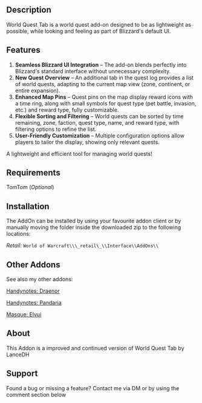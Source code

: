 ## Description

World Quest Tab is a world quest add-on designed to be as lightweight as possible, while looking and feeling as part of Blizzard's default UI.

## Features

1.  **Seamless Blizzard UI Integration** – The add-on blends perfectly into Blizzard's standard interface without unnecessary complexity.
2.  **New Quest Overview** – An additional tab in the quest log provides a list of world quests, adapting to the current map view (zone, continent, or entire expansion).
3.  **Enhanced Map Pins** – Quest pins on the map display reward icons with a time ring, along with small symbols for quest type (pet battle, invasion, etc.) and reward type, fully customizable.
4.  **Flexible Sorting and Filtering** – World quests can be sorted by time remaining, zone, faction, quest type, name, and reward type, with filtering options to refine the list.
5.  **User-Friendly Customization** – Multiple configuration options allow players to tailor the display, showing only relevant quests.

A lightweight and efficient tool for managing world quests!

## Requirements

TomTom (_Optional_) 

## Installation

The AddOn can be installed by using your favourite addon client or by manually moving the folder inside the downloaded zip to the following locations:

_Retail:_ `World of Warcraft\\\_retail\_\\Interface\\AddOns\\`

## Other Addons

See also my other addons:

[Handynotes: Draenor](https://www.curseforge.com/wow/addons/handynotes-draenor)

[Handynotes: Pandaria](https://www.curseforge.com/wow/addons/handynotes-pandaria-reborn)

[Masque: Elvui](https://www.curseforge.com/wow/addons/masque-elvui)

## About

This Addon is a improved and continued version of World Quest Tab by LanceDH

## Support

Found a bug or missing a feature? Contact me via DM or by using the comment section below
